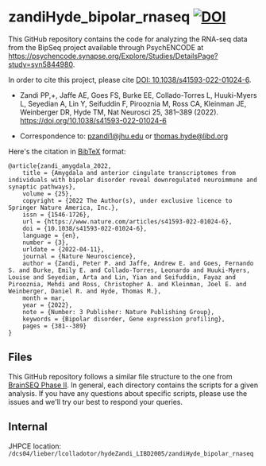 # zandiHyde_bipolar_rnaseq [![DOI](https://zenodo.org/badge/88870656.svg)](https://zenodo.org/badge/latestdoi/88870656)

This GitHub repository contains the code for analyzing the RNA-seq data from the BipSeq project available through PsychENCODE at https://psychencode.synapse.org/Explore/Studies/DetailsPage?study=syn5844980. 

In order to cite this project, please cite [DOI: 10.1038/s41593-022-01024-6](https://doi.org/10.1038/s41593-022-01024-6). 

* Zandi PP,+, Jaffe AE, Goes FS, Burke EE, Collado-Torres L, Huuki-Myers L, Seyedian A, Lin Y, Seifuddin F, Pirooznia M, Ross CA, Kleinman JE, Weinberger DR, Hyde TM, Nat Neurosci 25, 381–389 (2022). https://doi.org/10.1038/s41593-022-01024-6

+ Correspondence to: pzandi1@jhu.edu or thomas.hyde@libd.org

Here's the citation in [BibTeX](http://www.bibtex.org/) format:

```
@article{zandi_amygdala_2022,
	title = {Amygdala and anterior cingulate transcriptomes from individuals with bipolar disorder reveal downregulated neuroimmune and synaptic pathways},
	volume = {25},
	copyright = {2022 The Author(s), under exclusive licence to Springer Nature America, Inc.},
	issn = {1546-1726},
	url = {https://www.nature.com/articles/s41593-022-01024-6},
	doi = {10.1038/s41593-022-01024-6},
	language = {en},
	number = {3},
	urldate = {2022-04-11},
	journal = {Nature Neuroscience},
	author = {Zandi, Peter P. and Jaffe, Andrew E. and Goes, Fernando S. and Burke, Emily E. and Collado-Torres, Leonardo and Huuki-Myers, Louise and Seyedian, Arta and Lin, Yian and Seifuddin, Fayaz and Pirooznia, Mehdi and Ross, Christopher A. and Kleinman, Joel E. and Weinberger, Daniel R. and Hyde, Thomas M.},
	month = mar,
	year = {2022},
	note = {Number: 3 Publisher: Nature Publishing Group},
	keywords = {Bipolar disorder, Gene expression profiling},
	pages = {381--389}
}
```


## Files

This GitHub repository follows a similar file structure to the one from [BrainSEQ Phase II](https://github.com/LieberInstitute/brainseq_phase2). In general, each directory contains the scripts for a given analysis. If you have any questions about specific scripts, please use the issues and we'll try our best to respond your queries.

## Internal

JHPCE location: `/dcs04/lieber/lcolladotor/hydeZandi_LIBD2005/zandiHyde_bipolar_rnaseq`
